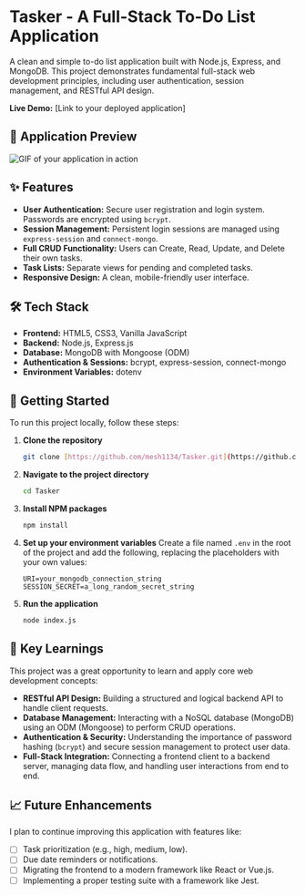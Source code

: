 # Tasker - A Full-Stack To-Do List Application

A clean and simple to-do list application built with Node.js, Express, and MongoDB. This project demonstrates fundamental full-stack web development principles, including user authentication, session management, and RESTful API design.

**Live Demo:** [Link to your deployed application]

## 📸 Application Preview

![GIF of your application in action](link_to_your_gif.gif)

## ✨ Features

* **User Authentication:** Secure user registration and login system. Passwords are encrypted using `bcrypt`.
* **Session Management:** Persistent login sessions are managed using `express-session` and `connect-mongo`.
* **Full CRUD Functionality:** Users can Create, Read, Update, and Delete their own tasks.
* **Task Lists:** Separate views for pending and completed tasks.
* **Responsive Design:** A clean, mobile-friendly user interface.

## 🛠️ Tech Stack

* **Frontend:** HTML5, CSS3, Vanilla JavaScript
* **Backend:** Node.js, Express.js
* **Database:** MongoDB with Mongoose (ODM)
* **Authentication & Sessions:** bcrypt, express-session, connect-mongo
* **Environment Variables:** dotenv

## 🚀 Getting Started

To run this project locally, follow these steps:

1.  **Clone the repository**
    ```sh
    git clone [https://github.com/mesh1134/Tasker.git](https://github.com/mesh1134/Tasker.git)
    ```
2.  **Navigate to the project directory**
    ```sh
    cd Tasker
    ```
3.  **Install NPM packages**
    ```sh
    npm install
    ```
4.  **Set up your environment variables**
    Create a file named `.env` in the root of the project and add the following, replacing the placeholders with your own values:
    ```
    URI=your_mongodb_connection_string
    SESSION_SECRET=a_long_random_secret_string
    ```
5.  **Run the application**
    ```sh
    node index.js
    ```

## 🧠 Key Learnings

This project was a great opportunity to learn and apply core web development concepts:

* **RESTful API Design:** Building a structured and logical backend API to handle client requests.
* **Database Management:** Interacting with a NoSQL database (MongoDB) using an ODM (Mongoose) to perform CRUD operations.
* **Authentication & Security:** Understanding the importance of password hashing (`bcrypt`) and secure session management to protect user data.
* **Full-Stack Integration:** Connecting a frontend client to a backend server, managing data flow, and handling user interactions from end to end.

## 📈 Future Enhancements

I plan to continue improving this application with features like:

* [ ] Task prioritization (e.g., high, medium, low).
* [ ] Due date reminders or notifications.
* [ ] Migrating the frontend to a modern framework like React or Vue.js.
* [ ] Implementing a proper testing suite with a framework like Jest.
